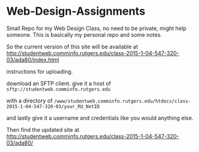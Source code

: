 # Web-Design-Assignments
Small Repo for my Web Design Class, no need to be private, might help someone.
This is basically my personal repo and some notes.

So the current version of this site will be available at http://studentweb.comminfo.rutgers.edu/class-2015-1-04-547-320-03/ada80/index.html



instructions for uploading.

download an SFTP client. give it a host of `sftp://studentweb.comminfo.rutgers.edu`

with a directory of `/www/studentweb.comminfo.rutgers.edu/htdocs/class-2015-1-04-547-320-03/your_RU_NetID`

and lastly give it a username and credentials like you would anything else.

Then find the updated site at http://studentweb.comminfo.rutgers.edu/class-2015-1-04-547-320-03/ada80/ 
